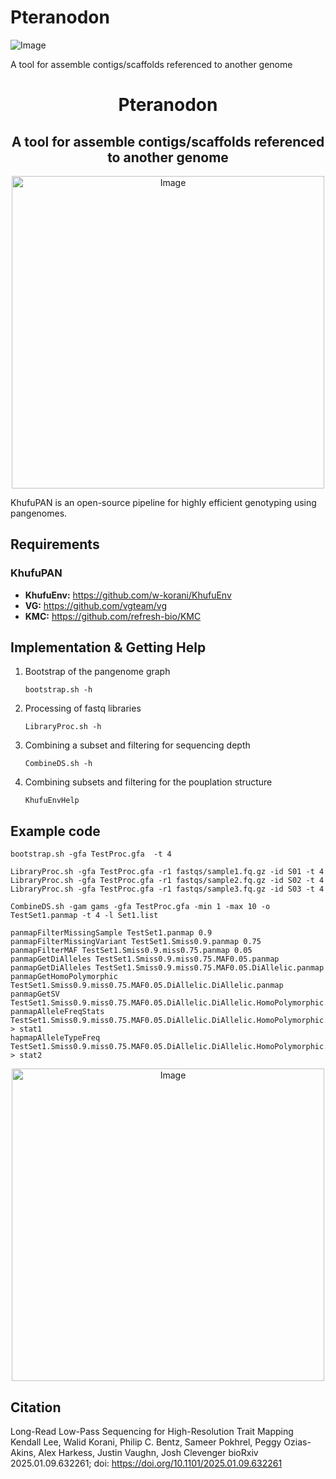 # Pteranodon
![Image](https://github.com/user-attachments/assets/e905befa-2785-40e5-b0da-a11748ea1137)


A tool for assemble contigs/scaffolds referenced to another genome



<div align="center">
  <center><h1>Pteranodon</h1></center>
  <center><h2>A tool for assemble contigs/scaffolds referenced to another genome</h2></center>
  <img width="500" alt="Image" src="https://github.com/user-attachments/assets/e905befa-2785-40e5-b0da-a11748ea1137" />
</div>

KhufuPAN is an open-source pipeline for highly efficient genotyping using pangenomes.

## Requirements
### KhufuPAN
- **KhufuEnv:** https://github.com/w-korani/KhufuEnv
- **VG:** https://github.com/vgteam/vg
- **KMC:** https://github.com/refresh-bio/KMC


## Implementation & Getting Help

1. Bootstrap of the pangenome graph
   ```
   bootstrap.sh -h
   ```
2. Processing of fastq libraries
   ```
   LibraryProc.sh -h
   ```
3. Combining a subset and filtering for sequencing depth
   ```
   CombineDS.sh -h
   ```
4. Combining subsets and filtering for the pouplation structure
   ```
   KhufuEnvHelp
   ```

## Example code
```
bootstrap.sh -gfa TestProc.gfa  -t 4
```
```
LibraryProc.sh -gfa TestProc.gfa -r1 fastqs/sample1.fq.gz -id S01 -t 4
LibraryProc.sh -gfa TestProc.gfa -r1 fastqs/sample2.fq.gz -id S02 -t 4
LibraryProc.sh -gfa TestProc.gfa -r1 fastqs/sample3.fq.gz -id S03 -t 4
```
```
CombineDS.sh -gam gams -gfa TestProc.gfa -min 1 -max 10 -o TestSet1.panmap -t 4 -l Set1.list
```
```
panmapFilterMissingSample TestSet1.panmap 0.9
panmapFilterMissingVariant TestSet1.Smiss0.9.panmap 0.75
panmapFilterMAF TestSet1.Smiss0.9.miss0.75.panmap 0.05
panmapGetDiAlleles TestSet1.Smiss0.9.miss0.75.MAF0.05.panmap
panmapGetDiAlleles TestSet1.Smiss0.9.miss0.75.MAF0.05.DiAllelic.panmap
panmapGetHomoPolymorphic TestSet1.Smiss0.9.miss0.75.MAF0.05.DiAllelic.DiAllelic.panmap
panmapGetSV TestSet1.Smiss0.9.miss0.75.MAF0.05.DiAllelic.DiAllelic.HomoPolymorphic.panmap
panmapAlleleFreqStats TestSet1.Smiss0.9.miss0.75.MAF0.05.DiAllelic.DiAllelic.HomoPolymorphic.SV.panmap > stat1
hapmapAlleleTypeFreq TestSet1.Smiss0.9.miss0.75.MAF0.05.DiAllelic.DiAllelic.HomoPolymorphic.SV.panmap > stat2
```

<div align="center">
  <img width="500" alt="Image" src="https://github.com/user-attachments/assets/5ef2d8ff-e97b-4b97-a6f6-b63ba1a0b656" />
</div>


## Citation
Long-Read Low-Pass Sequencing for High-Resolution Trait Mapping
Kendall Lee, Walid Korani, Philip C. Bentz, Sameer Pokhrel, Peggy Ozias-Akins, Alex Harkess, Justin Vaughn, Josh Clevenger
bioRxiv 2025.01.09.632261; doi: https://doi.org/10.1101/2025.01.09.632261
